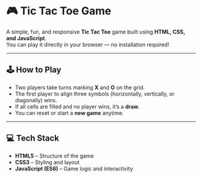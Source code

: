 # 🎮 Tic Tac Toe Game

A simple, fun, and responsive **Tic Tac Toe** game built using **HTML, CSS, and JavaScript**.  
You can play it directly in your browser — no installation required!

---

## 🕹️ **How to Play**

- Two players take turns marking **X** and **O** on the grid.  
- The first player to align three symbols (horizontally, vertically, or diagonally) wins.  
- If all cells are filled and no player wins, it’s a **draw**.
- You can reset or start a **new game** anytime.

---

## 💻 **Tech Stack**

- **HTML5** – Structure of the game  
- **CSS3** – Styling and layout  
- **JavaScript (ES6)** – Game logic and interactivity
